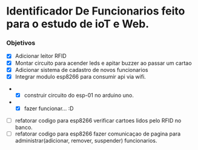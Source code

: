 # Identificador De Funcionarios feito para o estudo de ioT e Web. 

### Objetivos
- [x] Adicionar leitor RFID
- [x] Montar circuito para acender leds e apitar buzzer ao passar um cartao
- [x] Adicionar sistema de cadastro de novos funcionarios
- [x] Integrar modulo esp8266 para consumir api via wifi.
* - [x] construir circuito do esp-01 no arduino uno.
* - [x] fazer funcionar... :D
- [ ] refatorar codigo para esp8266 verificar cartoes lidos pelo RFID no banco.
- [ ] refatorar codigo para esp8266 fazer comunicaçao de pagina para administrar(adicionar, remover, suspender) funcionarios.

